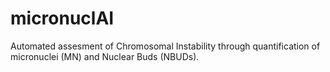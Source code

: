 # micronuclAI
Automated assesment of Chromosomal Instability through quantification of micronuclei (MN) and Nuclear Buds (NBUDs).